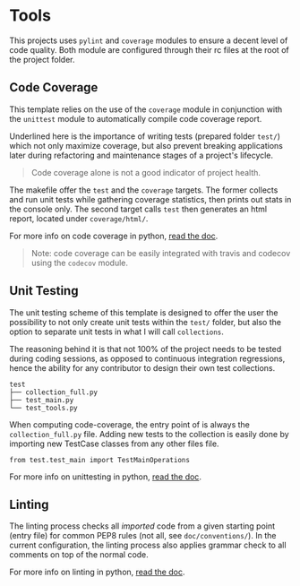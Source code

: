 # Tools

This projects uses `pylint` and `coverage` modules to ensure a decent level of 
code quality. Both module are configured through their rc files at the root of 
the project folder.

## Code Coverage

This template relies on the use of the `coverage` module in conjunction with
the `unittest` module to automatically compile code coverage report.

Underlined here is the importance of writing tests (prepared folder `test/`) 
which not only maximize coverage, but also prevent breaking applications
later during refactoring and maintenance stages of a project's lifecycle. 

> Code coverage alone is not a good indicator of project health.

The makefile offer the `test` and the `coverage` targets. The former collects 
and run unit tests while gathering coverage statistics, then prints out stats
in the console only. The second target calls `test` then generates an html 
report, located under `coverage/html/`.

For more info on code coverage in python, 
[read the doc](https://coverage.readthedocs.io/en/latest/#quick-start).

> Note: code coverage can be easily integrated with travis and codecov using 
the `codecov` module.

## Unit Testing

The unit testing scheme of this template is designed to offer the user the 
possibility to not only create unit tests within the `test/` folder, but also 
the option to separate unit tests in what I will call `collections`.

The reasoning behind it is that not 100% of the project needs to be tested 
during coding sessions, as opposed to continuous integration regressions, hence
the ability for any contributor to design their own test collections.

```
test
├── collection_full.py
├── test_main.py
└── test_tools.py
```

When computing code-coverage, the entry point of is always the 
`collection_full.py` file. Adding new tests to the collection is easily done
by importing new TestCase classes from any other files file.

```python3
from test.test_main import TestMainOperations
```

For more info on unittesting in python, 
[read the doc](https://docs.python.org/3/library/unittest.html).

## Linting

The linting process checks all *imported* code from a given starting point 
(entry file) for common PEP8 rules (not all, see `doc/conventions/`). In the 
current configuration, the linting process also applies grammar check to all 
comments on top of the normal code.

For more info on linting in python, 
[read the doc](https://pylint.readthedocs.io/en/latest/tutorial.html).